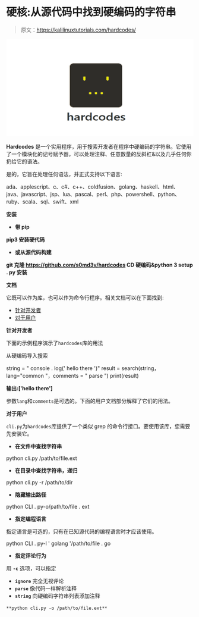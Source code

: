 # 硬核:从源代码中找到硬编码的字符串

> 原文：<https://kalilinuxtutorials.com/hardcodes/>

[![Hardcodes : Find Hardcoded Strings From Source Code](img/ace2a8a2a77feb2e4ee566938fe6d331.png "Hardcodes : Find Hardcoded Strings From Source Code")](https://1.bp.blogspot.com/-FwTmMm5RKg8/X1Y4OjphBTI/AAAAAAAAHfo/5DSIR_yVjbQw5l8aU670KdVT3s-s2h_HgCLcBGAsYHQ/s728/hardcodes%25281%2529.png)

**Hardcodes** 是一个实用程序，用于搜索开发者在程序中硬编码的字符串。它使用了一个模块化的记号赋予器，可以处理注释、任意数量的反斜杠&以及几乎任何你扔给它的语法。

是的，它旨在处理任何语法，并正式支持以下语言:

ada、applescript、c、c#、c++、coldfusion、golang、haskell、html、java、javascript、jsp、lua、pascal、perl、php、powershell、python、ruby、scala、sql、swift、xml

**安装**

*   **带 pip**

**pip3 安装硬代码**

*   **或从源代码构建**

**git 克隆 https://github.com/s0md3v/hardcodes
CD 硬编码&python 3 setup . py 安装**

**文档**

它既可以作为库，也可以作为命令行程序。相关文档可以在下面找到:

*   [针对开发者](https://github.com/s0md3v/hardcodes#for-developers)
*   [对于用户](https://github.com/s0md3v/hardcodes#for-users)

**针对开发者**

下面的示例程序演示了`hardcodes`库的用法

从硬编码导入搜索

string = " console . log(' hello there ')"
result = search(string，lang="common "，comments = " parse ")
print(result)

**输出:['hello there']**

参数`lang`和`comments`是可选的。下面的用户文档部分解释了它们的用法。

**对于用户**

`cli.py`为`hardcodes`库提供了一个类似 grep 的命令行接口。要使用该库，您需要先安装它。

*   **在文件中查找字符串**

python cli.py /path/to/file.ext

*   **在目录中查找字符串，递归**

python cli.py -r /path/to/dir

*   **隐藏输出路径**

python CLI . py-o/path/to/file . ext

*   **指定编程语言**

指定语言是可选的，只有在已知源代码的编程语言时才应该使用。

python CLI . py-l ' golang '/path/to/file . go

*   **指定评论行为**

用 **`-c`** 选项，可以指定

*   **`ignore`** 完全无视评论
*   **`parse`** 像代码一样解析注释
*   **`string`** 向硬编码字符串列表添加注释

`**python cli.py -o /path/to/file.ext**`
